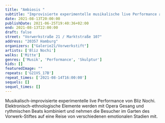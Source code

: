 ```yaml
---
title: "Ambiosis "
subtitle: "Improvisierte experimentelle musikalische live Performance auf der Terrasse des Vorwerk-Stiftes"
date: 2021-08-13T20:00:00
publishDate: 2021-06-25T19:40:36+02:00
end: 2021-08-13T22:00:00
draft: false
street: "Vorwerkstraße 21 / Marktstraße 107"
address: "20357 Hamburg"
organizers: ["Galerie21/Vorwerkstift"]
artists: ['Bliz Nochi']
walks: ['Mitte']
genres: ['Musik', 'Performance', 'Skulptur']
kids: []
featuredImage: ""
repeats: ['G21VS_17B']
repeat_times: ['2021-08-14T16:00:00']
sequels: []
sequel_times: []
---
```


Musikalisch-improvisierte experimentelle live Performance von Bliz Nochi. Elektronisch-ethnologische Elemente werden mit Opera Gesang und rythmischen Beats kombiniert und nehmen die Besucher im Garten des Vorwerk-Stiftes auf eine Reise von verschiedenen emotionalen Stadien mit.